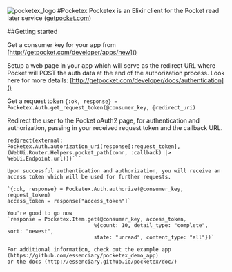 ![pocketex_logo](http://essenciary.com/public/pocketex2_128.png)
#Pocketex
Pocketex is an Elixir client for the Pocket read later service ([getpocket.com]())


##Getting started

Get a consumer key for your app from [http://getpocket.com/developer/apps/new]()

Setup a web page in your app which will serve as the redirect URL where Pocket
will POST the auth data at the end of the authorization process.
Look here for more details: [http://getpocket.com/developer/docs/authentication]()

Get a request token
`{:ok, response} = Pocketex.Auth.get_request_token(@consumer_key, @redirect_uri)`

Redirect the user to the Pocket oAuth2 page, for authentication and
authorization, passing in your received request token and the callback URL.

```request_token = response[:request_token]
redirect(external: Pocketex.Auth.autorization_uri(response[:request_token], (WebUi.Router.Helpers.pocket_path(conn, :callback) |> WebUi.Endpoint.url)))```

Upon successful authentication and authorization, you will receive an
access token which will be used for further requests.

`{:ok, response} = Pocketex.Auth.authorize(@consumer_key, request_token)
access_token = response["access_token"]`

You're good to go now
`response = Pocketex.Item.get(@consumer_key, access_token,
                            %{count: 10, detail_type: "complete", sort: "newest",
                            state: "unread", content_type: "all"})`

For additional information, check out the example app (https://github.com/essenciary/pocketex_demo_app)
or the docs (http://essenciary.github.io/pocketex/doc/)
